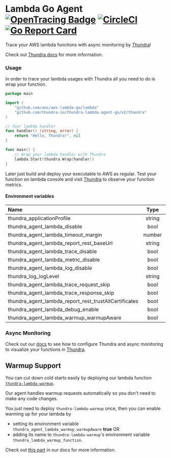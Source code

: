 # Lambda Go Agent [![OpenTracing Badge](https://img.shields.io/badge/OpenTracing-enabled-blue.svg)](http://opentracing.io) [![CircleCI](https://circleci.com/gh/thundra-io/thundra-lambda-agent-go.svg?style=svg)](https://circleci.com/gh/thundra-io/thundra-lambda-agent-go/) [![Go Report Card](https://goreportcard.com/badge/github.com/thundra-io/thundra-lambda-agent-go)](https://goreportcard.com/report/github.com/thundra-io/thundra-lambda-agent-go)

Trace your AWS lambda functions with async monitoring by [Thundra](https://www.thundra.io/)!

Check out [Thundra docs](https://docs.thundra.io/docs) for more information.

### Usage

In order to trace your lambda usages with Thundra all you need to do is wrap your function.

```go
package main

import (
	"github.com/aws/aws-lambda-go/lambda"
	"github.com/thundra-io/thundra-lambda-agent-go/v2/thundra"
)

// Your lambda handler
func handler() (string, error) {
	return "Hello, Thundra!", nil
}

func main() {
	// Wrap your lambda handler with Thundra
	lambda.Start(thundra.Wrap(handler))
}
```
Later just build and deploy your executable to AWS as regular. Test your function on lambda console and visit [Thundra](https://console.thundra.io/) to observe your function metrics.

#### Environment variables

| Name                                                  |   Type     |    Default Value                |
|:------------------------------------------------------|:----------:|:-------------------------------:|
| thundra_applicationProfile                            |   string   |    default                      |
| thundra_agent_lambda_disable                          |   bool     |    false                        |
| thundra_agent_lambda_timeout_margin                   |   number   |    200                          |
| thundra_agent_lambda_report_rest_baseUrl              |   string   |    https://api.thundra.io/v1    |
| thundra_agent_lambda_trace_disable                    |   bool     |    false                        |
| thundra_agent_lambda_metric_disable                   |   bool     |    false                        |
| thundra_agent_lambda_log_disable                      |   bool     |    false                        |
| thundra_log_logLevel                                  |   string   |    TRACE                        |
| thundra_agent_lambda_trace_request_skip               |   bool     |    false                        |
| thundra_agent_lambda_trace_response_skip              |   bool     |    false                        |
| thundra_agent_lambda_report_rest_trustAllCertificates |   bool     |    false                        |
| thundra_agent_lambda_debug_enable                     |   bool     |    false                        |
| thundra_agent_lambda_warmup_warmupAware               |   bool     |    false                        |


### Async Monitoring

Check out our [docs](https://docs.thundra.io/docs/how-to-setup-async-monitoring) to see how to configure Thundra and async monitoring to visualize your functions in [Thundra](https://www.thundra.io/).

## Warmup Support
You can cut down cold starts easily by deploying our lambda function [`thundra-lambda-warmup`](https://github.com/thundra-io/thundra-lambda-warmup).

Our agent handles warmup requests automatically so you don't need to make any code changes.

You just need to deploy `thundra-lambda-warmup` once, then you can enable warming up for your lambda by 
* setting its environment variable `thundra_agent_lambda_warmup_warmupAware` **true** OR
* adding its name to `thundra-lambda-warmup`'s environment variable `thundra_lambda_warmup_function`.

Check out [this part](https://thundra.readme.io/docs/how-to-warmup) in our docs for more information.
